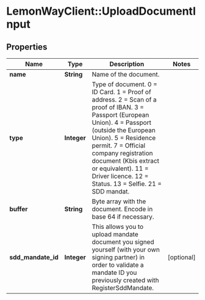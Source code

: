 # LemonWayClient::UploadDocumentInput

## Properties
Name | Type | Description | Notes
------------ | ------------- | ------------- | -------------
**name** | **String** | Name of the document. | 
**type** | **Integer** | Type of document.  0 &#x3D; ID Card.  1 &#x3D; Proof of address.  2 &#x3D; Scan of a proof of IBAN.  3 &#x3D; Passport (European Union).  4 &#x3D; Passport (outside the European Union).  5 &#x3D; Residence permit.  7 &#x3D; Official company registration document (Kbis extract or equivalent).  11 &#x3D; Driver licence.  12 &#x3D; Status.  13 &#x3D; Selfie.  21 &#x3D; SDD mandat. | 
**buffer** | **String** | Byte array with the document. Encode in base 64 if necessary. | 
**sdd_mandate_id** | **Integer** | This allows you to upload mandate document you signed yourself (with your own signing partner) in order to validate a mandate ID you previously created with RegisterSddMandate. | [optional] 


